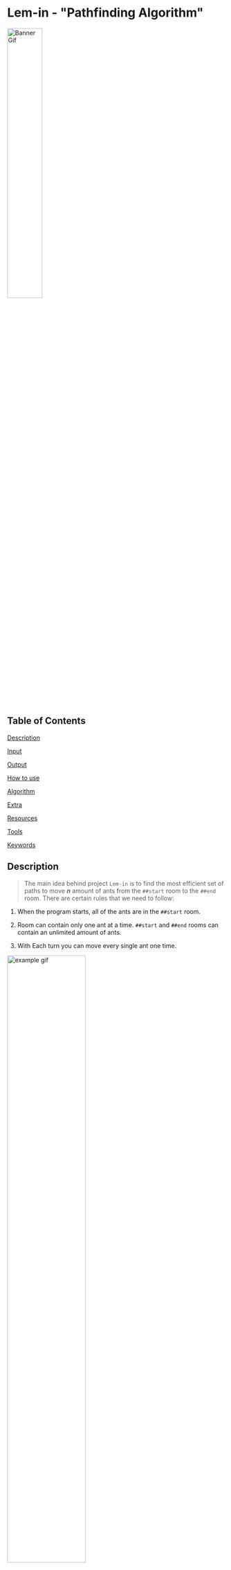 # Lem-in - "Pathfinding Algorithm"

<img src="./README/pics/banner_gif.gif" alt="Banner Gif" width="40%">

## Table of Contents

[Description](#description)

[Input](#input)

[Output](#output)

[How to use](##howtouse)

[Algorithm](#algorithm)

[Extra](#Extra)

[Resources](#resources)

[Tools](#tools)

[Keywords](#keywords)

<!-- <p align="left"><img src="./README/pics/score.jpg" height="150" /></p> -->

## Description

> The main idea behind project `Lem-in` is to find the most efficient set of paths to move **_n_** amount of ants from the `##start` room to the `##end` room. There are certain rules that we need to follow:

1. When the program starts, all of the ants are in the `##start` room.

2. Room can contain only one ant at a time. `##start` and `##end` rooms can contain an unlimited amount of ants.

3. With Each turn you can move every single ant one time.

<img src="./README/pics/rules_gif.gif" alt="example gif" width="60%" >

## Input

> Best way to input an ant farm of your choice is to create a file and specify your map there.<br>
> Here is a list of all the specifications that the file can and cannot contain:

| Description                         | Command      | Note                                                                                |
| ----------------------------------- | ------------ | ----------------------------------------------------------------------------------- |
| First line of the file              | `21`         | The first line is always the ant count                                              |
| Specify start room                  | `##start`    | **REQUIRED**                                                                        |
| Specify end room                    | `##end`      | **REQUIRED**                                                                        |
| Comment                             | `#`          | Program will ignore all the commands                                                |
| Specify room                        | `start 0 1`  | Room name cannot start with `L` or `#`. Also, a name cannot contain a `-` character |
| Describe the link between two rooms | `start-end`  |                                                                                     |
| Extra commands                      | `##anything` | Extra commands will be ignored                                                      |

|                  Ant farm                   |               Map visualization               |
| :-----------------------------------------: | :-------------------------------------------: |
| ![File Picture](./README/pics/file_pic.png) | ![Example Map](./README/pics/example_map.png) |

## Output

> Output format of the program is the following:<br>
> `Lx-y Lz-w Lr-o`<br>
> x, z, and r represents ant number (going from 1 to number_of_ants).<br>
> y, w, and o represents room names.<br>
> One line == One turn

> When we use the map shoved above, the output is the following:<br>
> `L1-1 L2-3`<br>
> `L1-5 L2-4 L3-1 L4-3`<br>
> `L1-6 L2-2 L3-5 L4-4`<br>
> `L1-end L2-end L3-6 L4-2`<br>
> `L3-end L4-end`<br>

<img src="README/pics/output_gif.gif" width="60%">

## How to use <a name="howtouse"></a>

### Compiling

> At the root of the repository there is a `Makefile`, simply running `make` will compile the whole program - the name of the program will be `lem-in`.

### Running `lem-in`

`lem-in < name_of_the_map`

### Running with flags

#### `-l` Flag

> Running `lem-in` with the flag `-l` will show how many turns it took to move all ants from `##start` to `##end`.

`lem-in -l < name_of_the_map`

```text
./lem-in -l < eval_tests/test_maps/example_3.map
L1-1 L2-3
L1-5 L2-4 L3-1 L4-3
L1-6 L2-2 L3-5 L4-4
L1-end L2-end L3-6 L4-2
L3-end L4-end
Move count:
5
```

#### `-p` Flag

> Running `lem-in` with the flag `-p` will show a set of paths used to move ants from `##start` to `##end`.

`lem-in -p < name_of_the_map`

```text
./lem-in -p < eval_tests/test_maps/example_3.map
Our Algo chose paths:
PATH [1] = start -> 1 -> 5 -> 6 -> end length = 3
PATH [2] = start -> 3 -> 4 -> 2 -> end length = 3
```

## Algorithms

> Many different Algorithms were used so we can find:

1. Shortest paths
2. Vertex disjoint paths
3. Most efficient set of paths for ***n*** amount of ants

### Breadth-first search

> With the help of Breadth-first search algorithm (shortened to bfs), we can find ALWAYS most shortest path from `##start` to `##end`. Here is an example:

<img src="README/pics/bfs_gif.gif" width="80%">

### Edmons-Karp

test



## Resources

### Vertex disjoint paths

[Disjoint Paths](https://matthewdaws.github.io/blog/2015-06-08-Paths.html)

[Disjoint Paths; Implementation Issues](https://matthewdaws.github.io/blog/2015-06-15-Paths-Implementation.html)

### Edmonds–Karp

[Edmonds-Karp - YouTube](https://www.youtube.com/watch?v=RppuJYwlcI8&ab_channel=WilliamFiset)

[Edmonds-Karp algorithm - Wikipedia](https://en.wikipedia.org/wiki/Edmonds%E2%80%93Karp_algorithm)

### Maximum flow problem

[Maximum flow problem - Wikipedia](https://en.wikipedia.org/wiki/Maximum_flow_problem)

## Tools

### Drawings

[Excalidraw](https://excalidraw.com/)

[Graph Editor](https://csacademy.com/app/graph_editor/)

### Keywords

- Algorithms
- Pathfinding
- Edmons-Karp
- Breadth-first search
- Max-flow min-cut theorem
